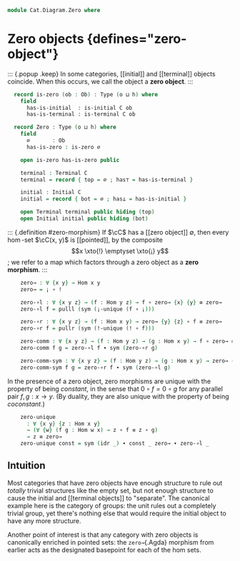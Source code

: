 <!--
```agda
open import Cat.Diagram.Terminal
open import Cat.Diagram.Initial
open import Cat.Prelude

import Cat.Reasoning
```
-->

```agda
module Cat.Diagram.Zero where

```

<!--
```agda
module _ {o h} (C : Precategory o h) where
  open Cat.Reasoning C
```
-->

# Zero objects {defines="zero-object"}

::: {.popup .keep}
In some categories, [[initial]] and [[terminal]] objects
coincide. When this occurs, we call the object a **zero object**.
:::

```agda
  record is-zero (ob : Ob) : Type (o ⊔ h) where
    field
      has-is-initial  : is-initial C ob
      has-is-terminal : is-terminal C ob

  record Zero : Type (o ⊔ h) where
    field
      ∅       : Ob
      has-is-zero : is-zero ∅

    open is-zero has-is-zero public

    terminal : Terminal C
    terminal = record { top = ∅ ; has⊤ = has-is-terminal }

    initial : Initial C
    initial = record { bot = ∅ ; has⊥ = has-is-initial }

    open Terminal terminal public hiding (top)
    open Initial initial public hiding (bot)
```

::: {.definition #zero-morphism}
If $\cC$ has a [[zero object]] $\emptyset$, then every $\hom$-set
$\cC(x, y)$ is [[pointed]], by the composite $$x \xto{!} \emptyset
\xto{¡} y$$; we refer to a map which factors through a zero object as a
**zero morphism**.
:::

```agda
    zero→ : ∀ {x y} → Hom x y
    zero→ = ¡ ∘ !

    zero-∘l : ∀ {x y z} → (f : Hom y z) → f ∘ zero→ {x} {y} ≡ zero→
    zero-∘l f = pulll (sym (¡-unique (f ∘ ¡)))

    zero-∘r : ∀ {x y z} → (f : Hom x y) → zero→ {y} {z} ∘ f ≡ zero→
    zero-∘r f = pullr (sym (!-unique (! ∘ f)))

    zero-comm : ∀ {x y z} → (f : Hom y z) → (g : Hom x y) → f ∘ zero→ ≡ zero→ ∘ g
    zero-comm f g = zero-∘l f ∙ sym (zero-∘r g)

    zero-comm-sym : ∀ {x y z} → (f : Hom y z) → (g : Hom x y) → zero→ ∘ f ≡ g ∘ zero→
    zero-comm-sym f g = zero-∘r f ∙ sym (zero-∘l g)
```

In the presence of a zero object, zero morphisms are unique with the
property of being *constant*, in the sense that $0 \circ f = 0 \circ g$
for any parallel pair $f, g : x \to y$. (By duality, they are also
unique with the property of being *coconstant*.)

```agda
    zero-unique
      : ∀ {x y} {z : Hom x y}
      → (∀ {w} (f g : Hom w x) → z ∘ f ≡ z ∘ g)
      → z ≡ zero→
    zero-unique const = sym (idr _) ∙ const _ zero→ ∙ zero-∘l _
```

## Intuition

<!-- [TODO: Reed M, 15/02/2022]  Link to the category of groups -->

Most categories that have zero objects have enough structure to rule out
*totally* trivial structures like the empty set, but not enough
structure to cause the initial and [[terminal objects]] to "separate".
The canonical example here is the category of groups: the unit rules out
a completely trivial group, yet there's nothing else that would require
the initial object to have any more structure.

Another point of interest is that any category with zero objects is
canonically enriched in pointed sets: the `zero→`{.Agda} morphism from
earlier acts as the designated basepoint for each of the hom sets.

<!--
```agda
module _ {o h} {C : Precategory o h} where
  open Cat.Reasoning C
  private unquoteDecl is-zero-eqv = declare-record-iso is-zero-eqv (quote is-zero)
  private unquoteDecl zero-eqv = declare-record-iso zero-eqv (quote Zero)

  is-zero-is-prop : ∀ {x} → is-prop (is-zero C x)
  is-zero-is-prop = Iso→is-hlevel 1 is-zero-eqv (hlevel 1)

  instance
    HLevel-is-zero : ∀ {x} {n} → H-Level (is-zero C x) (1 + n)
    HLevel-is-zero = prop-instance is-zero-is-prop

  instance
    Extensional-Zero
      : ∀ {ℓr}
      → ⦃ sa : Extensional Ob ℓr ⦄
      → Extensional (Zero C) ℓr
    Extensional-Zero ⦃ sa ⦄ =
      embedding→extensional
        (Iso→Embedding zero-eqv ∙emb (fst , Subset-proj-embedding (λ _ → hlevel 1)))
        sa
```
-->
